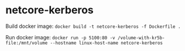 # netcore-kerberos

Build docker image:
```docker build -t netcore-kerberos -f Dockerfile .```

Run docker image:
```docker run -p 5100:80 -v /volume-with-kr5b-file:/mnt/volume --hostname linux-host-name netcore-kerberos```
